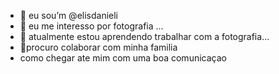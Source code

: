 - 👋 eu sou’m @elisdanieli
- 👀 eu me interesso por fotografia ...
- 🌱 atualmente estou aprendendo trabalhar com a fotografia...
- 💞procuro colaborar com minha familia
- como chegar ate mim com uma boa comunicaçao 
<!---
elisdanieli/elisdanieli is a ✨ special ✨ repository because its `README.md` (this file) appears on your GitHub profile.
You can click the Preview link to take a look at your changes.
--->
